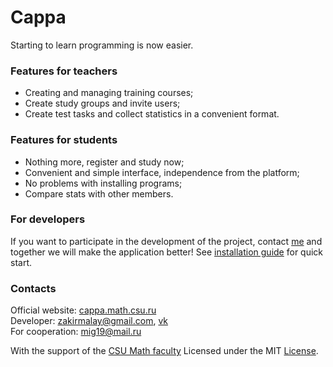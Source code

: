 # Cappa
Starting to learn programming is now easier.
### Features for teachers
- Creating and managing training courses;
- Create study groups and invite users;
- Create test tasks and collect statistics in a convenient format.

### Features for students
- Nothing more, register and study now;
- Сonvenient and simple interface, independence from the platform;
- No problems with installing programs;
- Compare stats with other members.

### For developers
If you want to participate in the development of the project, contact [me](https://vk.com/zakirmalay) and together we will make the application better!
See [installation guide](docs/installation.md) for quick start.

### Contacts

Official website: [cappa.math.csu.ru](http://cappa.math.csu.ru/)  \
Developer: zakirmalay@gmail.com, [vk](https://vk.com/zakirmalay)  \
For cooperation: mig19@mail.ru

With the support of the [CSU Math faсulty](http://math.csu.ru)
Licensed under the MIT [License](LICENSE).